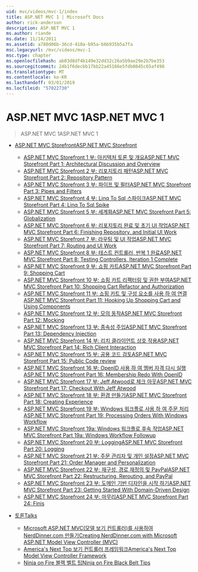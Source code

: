 ```yaml
---
uid: mvc/videos/mvc-1/index
title: ASP.NET MVC 1 | Microsoft Docs
author: rick-anderson
description: ASP.NET MVC 1
ms.author: riande
ms.date: 11/14/2011
ms.assetid: a780d06b-36cd-410a-b95a-b6b935b5a7fa
msc.legacyurl: /mvc/videos/mvc-1
msc.type: chapter
ms.openlocfilehash: ab03d8df4b149e32dd32c26a5b9ae29e2b7be353
ms.sourcegitcommit: 24b1f6decbb17bb22a45166e5fdb0845c65af498
ms.translationtype: MT
ms.contentlocale: ko-KR
ms.lasthandoff: 03/01/2019
ms.locfileid: "57022730"
---
```

<a name="aspnet-mvc-1"></a><span data-ttu-id="17e20-103">ASP.NET MVC 1</span><span class="sxs-lookup"><span data-stu-id="17e20-103">ASP.NET MVC 1</span></span>
====================
> <span data-ttu-id="17e20-104">ASP.NET MVC 1</span><span class="sxs-lookup"><span data-stu-id="17e20-104">ASP.NET MVC 1</span></span>


- [<span data-ttu-id="17e20-105">ASP.NET MVC Storefront</span><span class="sxs-lookup"><span data-stu-id="17e20-105">ASP.NET MVC Storefront</span></span>](aspnet-mvc-storefront/index.md)

    - [<span data-ttu-id="17e20-106">ASP.NET MVC Storefront 1 부: 아키텍처 토론 및 개요</span><span class="sxs-lookup"><span data-stu-id="17e20-106">ASP.NET MVC Storefront Part 1: Architectural Discussion and Overview</span></span>](aspnet-mvc-storefront/aspnet-mvc-storefront-part-1-architectural-discussion-and-overview.md)
    - [<span data-ttu-id="17e20-107">ASP.NET MVC Storefront 2 부: 리포지토리 패턴</span><span class="sxs-lookup"><span data-stu-id="17e20-107">ASP.NET MVC Storefront Part 2: Repository Pattern</span></span>](aspnet-mvc-storefront/aspnet-mvc-storefront-part-2-the-repository-pattern.md)
    - [<span data-ttu-id="17e20-108">ASP.NET MVC Storefront 3 부: 파이프 및 필터</span><span class="sxs-lookup"><span data-stu-id="17e20-108">ASP.NET MVC Storefront Part 3: Pipes and Filters</span></span>](aspnet-mvc-storefront/aspnet-mvc-storefront-part-3-pipes-and-filters.md)
    - [<span data-ttu-id="17e20-109">ASP.NET MVC Storefront 4 부: Linq To Sql 스파이크</span><span class="sxs-lookup"><span data-stu-id="17e20-109">ASP.NET MVC Storefront Part 4: Linq To Sql Spike</span></span>](aspnet-mvc-storefront/aspnet-mvc-storefront-part-4-linq-to-sql-spike.md)
    - [<span data-ttu-id="17e20-110">ASP.NET MVC Storefront 5 부: 세계화</span><span class="sxs-lookup"><span data-stu-id="17e20-110">ASP.NET MVC Storefront Part 5: Globalization</span></span>](aspnet-mvc-storefront/aspnet-mvc-storefront-part-5-globalization.md)
    - [<span data-ttu-id="17e20-111">ASP.NET MVC Storefront 6 부: 리포지토리 완료 및 초기 UI 작업</span><span class="sxs-lookup"><span data-stu-id="17e20-111">ASP.NET MVC Storefront Part 6: Finishing Repository, and Initial UI Work</span></span>](aspnet-mvc-storefront/aspnet-mvc-storefront-part-6-finishing-the-repository-and-initial-ui-work.md)
    - [<span data-ttu-id="17e20-112">ASP.NET MVC Storefront 7 부: 라우팅 및 UI 작업</span><span class="sxs-lookup"><span data-stu-id="17e20-112">ASP.NET MVC Storefront Part 7: Routing and UI Work</span></span>](aspnet-mvc-storefront/aspnet-mvc-storefront-part-7-routing-and-ui-work.md)
    - [<span data-ttu-id="17e20-113">ASP.NET MVC Storefront 8 부: 테스트 컨트롤러, 반복 1 완료</span><span class="sxs-lookup"><span data-stu-id="17e20-113">ASP.NET MVC Storefront Part 8: Testing Controllers, Iteration 1 Complete</span></span>](aspnet-mvc-storefront/aspnet-mvc-storefront-part-8-testing-controllers-iteration-1-complete.md)
    - [<span data-ttu-id="17e20-114">ASP.NET MVC Storefront 9 부: 쇼핑 카트</span><span class="sxs-lookup"><span data-stu-id="17e20-114">ASP.NET MVC Storefront Part 9: Shopping Cart</span></span>](aspnet-mvc-storefront/aspnet-mvc-storefront-part-9-the-shopping-cart.md)
    - [<span data-ttu-id="17e20-115">ASP.NET MVC Storefront 10 부: 쇼핑 카트 리팩터링 및 권한 부여</span><span class="sxs-lookup"><span data-stu-id="17e20-115">ASP.NET MVC Storefront Part 10: Shopping Cart Refactor and Authorization</span></span>](aspnet-mvc-storefront/aspnet-mvc-storefront-part-10-shopping-cart-refactor-and-authorization.md)
    - [<span data-ttu-id="17e20-116">ASP.NET MVC Storefront 11 부: 쇼핑 카트 및 구성 요소를 사용 하 여 연결</span><span class="sxs-lookup"><span data-stu-id="17e20-116">ASP.NET MVC Storefront Part 11: Hooking Up Shopping Cart and Using Components</span></span>](aspnet-mvc-storefront/aspnet-mvc-storefront-part-11-hooking-up-the-shopping-cart-and-using-components.md)
    - [<span data-ttu-id="17e20-117">ASP.NET MVC Storefront 12 부: 모의 동작</span><span class="sxs-lookup"><span data-stu-id="17e20-117">ASP.NET MVC Storefront Part 12: Mocking</span></span>](aspnet-mvc-storefront/aspnet-mvc-storefront-part-12-mocking.md)
    - [<span data-ttu-id="17e20-118">ASP.NET MVC Storefront 13 부: 종속성 주입</span><span class="sxs-lookup"><span data-stu-id="17e20-118">ASP.NET MVC Storefront Part 13: Dependency Injection</span></span>](aspnet-mvc-storefront/aspnet-mvc-storefront-part-13-dependency-injection.md)
    - [<span data-ttu-id="17e20-119">ASP.NET MVC Storefront 14 부: 리치 클라이언트 상호 작용</span><span class="sxs-lookup"><span data-stu-id="17e20-119">ASP.NET MVC Storefront Part 14: Rich Client Interaction</span></span>](aspnet-mvc-storefront/aspnet-mvc-storefront-part-14-rich-client-interaction.md)
    - [<span data-ttu-id="17e20-120">ASP.NET MVC Storefront 15 부: 공용 코드 검토</span><span class="sxs-lookup"><span data-stu-id="17e20-120">ASP.NET MVC Storefront Part 15: Public Code review</span></span>](aspnet-mvc-storefront/aspnet-mvc-storefront-part-15-public-code-review.md)
    - [<span data-ttu-id="17e20-121">ASP.NET MVC Storefront 16 부: OpenID 사용 하 여 멤버 자격 다시 실행</span><span class="sxs-lookup"><span data-stu-id="17e20-121">ASP.NET MVC Storefront Part 16: Membership Redo With OpenID</span></span>](aspnet-mvc-storefront/aspnet-mvc-storefront-part-16-membership-redo-with-openid.md)
    - [<span data-ttu-id="17e20-122">ASP.NET MVC Storefront 17 부: Jeff Atwood로 체크 아웃</span><span class="sxs-lookup"><span data-stu-id="17e20-122">ASP.NET MVC Storefront Part 17: Checkout With Jeff Atwood</span></span>](aspnet-mvc-storefront/aspnet-mvc-storefront-part-17-checkout-with-jeff-atwood.md)
    - [<span data-ttu-id="17e20-123">ASP.NET MVC Storefront 18 부: 환경 만들기</span><span class="sxs-lookup"><span data-stu-id="17e20-123">ASP.NET MVC Storefront Part 18: Creating Experience</span></span>](aspnet-mvc-storefront/aspnet-mvc-storefront-part-18-creating-an-experience.md)
    - [<span data-ttu-id="17e20-124">ASP.NET MVC Storefront 19 부: Windows 워크플로 사용 하 여 주문 처리</span><span class="sxs-lookup"><span data-stu-id="17e20-124">ASP.NET MVC Storefront Part 19: Processing Orders With Windows Workflow</span></span>](aspnet-mvc-storefront/aspnet-mvc-storefront-part-19-processing-orders-with-windows-workflow.md)
    - [<span data-ttu-id="17e20-125">ASP.NET MVC Storefront 19a: Windows 워크플로 후속 작업</span><span class="sxs-lookup"><span data-stu-id="17e20-125">ASP.NET MVC Storefront Part 19a: Windows Workflow Followup</span></span>](aspnet-mvc-storefront/aspnet-mvc-storefront-part-19a-windows-workflow-followup.md)
    - [<span data-ttu-id="17e20-126">ASP.NET MVC Storefront 20 부: Logging</span><span class="sxs-lookup"><span data-stu-id="17e20-126">ASP.NET MVC Storefront Part 20: Logging</span></span>](aspnet-mvc-storefront/aspnet-mvc-storefront-part-20-logging.md)
    - [<span data-ttu-id="17e20-127">ASP.NET MVC Storefront 21 부: 주문 관리자 및 개인 설정</span><span class="sxs-lookup"><span data-stu-id="17e20-127">ASP.NET MVC Storefront Part 21: Order Manager and Personalization</span></span>](aspnet-mvc-storefront/aspnet-mvc-storefront-part-21-order-manager-and-personalization.md)
    - [<span data-ttu-id="17e20-128">ASP.NET MVC Storefront 22 부: 재구성, 경로 재정의 및 PayPal</span><span class="sxs-lookup"><span data-stu-id="17e20-128">ASP.NET MVC Storefront Part 22: Restructuring, Rerouting, and PayPal</span></span>](aspnet-mvc-storefront/aspnet-mvc-storefront-part-22-restructuring-rerouting-and-paypal.md)
    - [<span data-ttu-id="17e20-129">ASP.NET MVC Storefront 23 부: 도메인 기반 디자인을 시작 하기</span><span class="sxs-lookup"><span data-stu-id="17e20-129">ASP.NET MVC Storefront Part 23: Getting Started With Domain-Driven Design</span></span>](aspnet-mvc-storefront/aspnet-mvc-storefront-part-23-getting-started-with-domain-driven-design.md)
    - [<span data-ttu-id="17e20-130">ASP.NET MVC Storefront 24 부: 마무리</span><span class="sxs-lookup"><span data-stu-id="17e20-130">ASP.NET MVC Storefront Part 24: Finis</span></span>](aspnet-mvc-storefront/aspnet-mvc-storefront-part-24-finis.md)
- [<span data-ttu-id="17e20-131">토론</span><span class="sxs-lookup"><span data-stu-id="17e20-131">Talks</span></span>](conference-presentations/index.md)

    - [<span data-ttu-id="17e20-132">Microsoft ASP.NET MVC(모델 보기 컨트롤러)를 사용하여 NerdDinner.com 만들기</span><span class="sxs-lookup"><span data-stu-id="17e20-132">Creating NerdDinner.com with Microsoft ASP.NET Model View Controller (MVC)</span></span>](conference-presentations/creating-nerddinnercom-with-microsoft-aspnet-model-view-controller-mvc.md)
    - [<span data-ttu-id="17e20-133">America's Next Top 보기 컨트롤러 프레임워크</span><span class="sxs-lookup"><span data-stu-id="17e20-133">America's Next Top Model View Controller Framework</span></span>](conference-presentations/americas-next-top-model-view-controller-framework.md)
    - [<span data-ttu-id="17e20-134">Ninja on Fire 블랙 벨트 팁</span><span class="sxs-lookup"><span data-stu-id="17e20-134">Ninja on Fire Black Belt Tips</span></span>](conference-presentations/ninja-on-fire-black-belt-tips.md)
